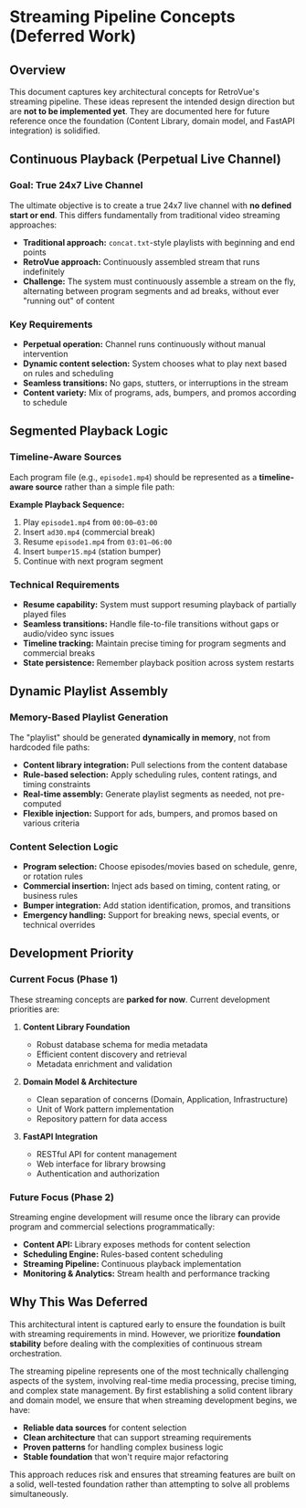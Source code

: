 # Streaming Pipeline Concepts (Deferred Work)

## Overview

This document captures key architectural concepts for RetroVue's streaming pipeline. These ideas represent the intended design direction but are **not to be implemented yet**. They are documented here for future reference once the foundation (Content Library, domain model, and FastAPI integration) is solidified.

## Continuous Playback (Perpetual Live Channel)

### Goal: True 24x7 Live Channel

The ultimate objective is to create a true 24x7 live channel with **no defined start or end**. This differs fundamentally from traditional video streaming approaches:

- **Traditional approach:** `concat.txt`-style playlists with beginning and end points
- **RetroVue approach:** Continuously assembled stream that runs indefinitely
- **Challenge:** The system must continuously assemble a stream on the fly, alternating between program segments and ad breaks, without ever "running out" of content

### Key Requirements

- **Perpetual operation:** Channel runs continuously without manual intervention
- **Dynamic content selection:** System chooses what to play next based on rules and scheduling
- **Seamless transitions:** No gaps, stutters, or interruptions in the stream
- **Content variety:** Mix of programs, ads, bumpers, and promos according to schedule

## Segmented Playback Logic

### Timeline-Aware Sources

Each program file (e.g., `episode1.mp4`) should be represented as a **timeline-aware source** rather than a simple file path:

**Example Playback Sequence:**

1. Play `episode1.mp4` from `00:00–03:00`
2. Insert `ad30.mp4` (commercial break)
3. Resume `episode1.mp4` from `03:01–06:00`
4. Insert `bumper15.mp4` (station bumper)
5. Continue with next program segment

### Technical Requirements

- **Resume capability:** System must support resuming playback of partially played files
- **Seamless transitions:** Handle file-to-file transitions without gaps or audio/video sync issues
- **Timeline tracking:** Maintain precise timing for program segments and commercial breaks
- **State persistence:** Remember playback position across system restarts

## Dynamic Playlist Assembly

### Memory-Based Playlist Generation

The "playlist" should be generated **dynamically in memory**, not from hardcoded file paths:

- **Content library integration:** Pull selections from the content database
- **Rule-based selection:** Apply scheduling rules, content ratings, and timing constraints
- **Real-time assembly:** Generate playlist segments as needed, not pre-computed
- **Flexible injection:** Support for ads, bumpers, and promos based on various criteria

### Content Selection Logic

- **Program selection:** Choose episodes/movies based on schedule, genre, or rotation rules
- **Commercial insertion:** Inject ads based on timing, content rating, or business rules
- **Bumper integration:** Add station identification, promos, and transitions
- **Emergency handling:** Support for breaking news, special events, or technical overrides

## Development Priority

### Current Focus (Phase 1)

These streaming concepts are **parked for now**. Current development priorities are:

1. **Content Library Foundation**

   - Robust database schema for media metadata
   - Efficient content discovery and retrieval
   - Metadata enrichment and validation

2. **Domain Model & Architecture**

   - Clean separation of concerns (Domain, Application, Infrastructure)
   - Unit of Work pattern implementation
   - Repository pattern for data access

3. **FastAPI Integration**
   - RESTful API for content management
   - Web interface for library browsing
   - Authentication and authorization

### Future Focus (Phase 2)

Streaming engine development will resume once the library can provide program and commercial selections programmatically:

- **Content API:** Library exposes methods for content selection
- **Scheduling Engine:** Rules-based content scheduling
- **Streaming Pipeline:** Continuous playback implementation
- **Monitoring & Analytics:** Stream health and performance tracking

## Why This Was Deferred

This architectural intent is captured early to ensure the foundation is built with streaming requirements in mind. However, we prioritize **foundation stability** before dealing with the complexities of continuous stream orchestration.

The streaming pipeline represents one of the most technically challenging aspects of the system, involving real-time media processing, precise timing, and complex state management. By first establishing a solid content library and domain model, we ensure that when streaming development begins, we have:

- **Reliable data sources** for content selection
- **Clean architecture** that can support streaming requirements
- **Proven patterns** for handling complex business logic
- **Stable foundation** that won't require major refactoring

This approach reduces risk and ensures that streaming features are built on a solid, well-tested foundation rather than attempting to solve all problems simultaneously.
